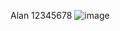 Alan 12345678
![image](https://user-images.githubusercontent.com/91144503/155148174-b8663000-e991-45a9-b05f-e6d1f64b15dd.png)
